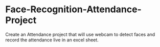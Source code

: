 # Face-Recognition-Attendance-Project
Create an Attendance project that will use webcam to detect faces and record the attendance live in an excel sheet. 
